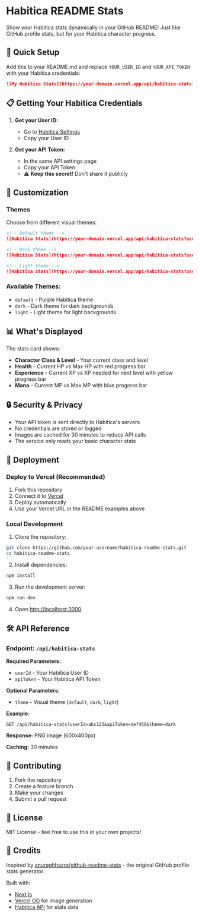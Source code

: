 # Habitica README Stats

Show your Habitica stats dynamically in your GitHub README! Just like GitHub profile stats, but for your Habitica character progress.

## 🚀 Quick Setup

Add this to your README.md and replace `YOUR_USER_ID` and `YOUR_API_TOKEN` with your Habitica credentials:

```markdown
![My Habitica Stats](https://your-domain.vercel.app/api/habitica-stats?userId=YOUR_USER_ID&apiToken=YOUR_API_TOKEN)
```

## 📋 Getting Your Habitica Credentials

1. **Get your User ID:**
   - Go to [Habitica Settings](https://habitica.com/user/settings/api)
   - Copy your User ID

2. **Get your API Token:**
   - In the same API settings page
   - Copy your API Token
   - ⚠️ **Keep this secret!** Don't share it publicly

## 🎨 Customization

### Themes

Choose from different visual themes:

```markdown
<!-- Default theme -->
![Habitica Stats](https://your-domain.vercel.app/api/habitica-stats?userId=YOUR_USER_ID&apiToken=YOUR_API_TOKEN)

<!-- Dark theme -->
![Habitica Stats](https://your-domain.vercel.app/api/habitica-stats?userId=YOUR_USER_ID&apiToken=YOUR_API_TOKEN&theme=dark)

<!-- Light theme -->
![Habitica Stats](https://your-domain.vercel.app/api/habitica-stats?userId=YOUR_USER_ID&apiToken=YOUR_API_TOKEN&theme=light)
```

### Available Themes:
- `default` - Purple Habitica theme
- `dark` - Dark theme for dark backgrounds  
- `light` - Light theme for light backgrounds

## 📊 What's Displayed

The stats card shows:
- **Character Class & Level** - Your current class and level
- **Health** - Current HP vs Max HP with red progress bar
- **Experience** - Current XP vs XP needed for next level with yellow progress bar  
- **Mana** - Current MP vs Max MP with blue progress bar

## 🔒 Security & Privacy

- Your API token is sent directly to Habitica's servers
- No credentials are stored or logged
- Images are cached for 30 minutes to reduce API calls
- The service only reads your basic character stats

## 🚀 Deployment

### Deploy to Vercel (Recommended)

1. Fork this repository
2. Connect it to [Vercel](https://vercel.com)
3. Deploy automatically
4. Use your Vercel URL in the README examples above

### Local Development

1. Clone the repository:
```bash
git clone https://github.com/your-username/habitica-readme-stats.git
cd habitica-readme-stats
```

2. Install dependencies:
```bash
npm install
```

3. Run the development server:
```bash
npm run dev
```

4. Open [http://localhost:3000](http://localhost:3000)

## 🛠️ API Reference

### Endpoint: `/api/habitica-stats`

**Required Parameters:**
- `userId` - Your Habitica User ID
- `apiToken` - Your Habitica API Token

**Optional Parameters:**
- `theme` - Visual theme (`default`, `dark`, `light`)

**Example:**
```
GET /api/habitica-stats?userId=abc123&apiToken=def456&theme=dark
```

**Response:** PNG image (600x400px)

**Caching:** 30 minutes

## 🤝 Contributing

1. Fork the repository
2. Create a feature branch
3. Make your changes
4. Submit a pull request

## 📄 License

MIT License - feel free to use this in your own projects!

## 💝 Credits

Inspired by [anuraghhazra/github-readme-stats](https://github.com/anuraghazra/github-readme-stats) - the original GitHub profile stats generator.

Built with:
- [Next.js](https://nextjs.org)
- [Vercel OG](https://vercel.com/docs/functions/edge-functions/og-image-generation) for image generation
- [Habitica API](https://habitica.com/apidoc/) for stats data
